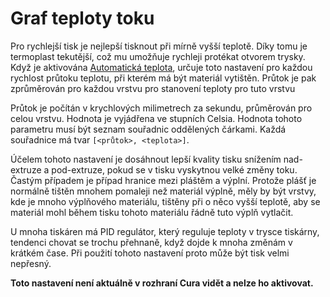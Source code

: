 Graf teploty toku
====
Pro rychlejší tisk je nejlepší tisknout při mírně vyšší teplotě. Díky tomu je termoplast tekutější, což mu umožňuje rychleji protékat otvorem trysky. Když je aktivována [Automatická teplota](material_flow_dependent_temperature.md), určuje toto nastavení pro každou rychlost průtoku teplotu, při kterém má být materiál vytištěn. Průtok je pak zprůměrován pro každou vrstvu pro stanovení teploty pro tuto vrstvu

Průtok je počítán v krychlových milimetrech za sekundu, průměrován pro celou vrstvu. Hodnota je vyjádřena ve stupních Celsia. Hodnota tohoto parametru musí být seznam souřadnic oddělených čárkami. Každá souřadnice má tvar `[<průtok>, <teplota>]`.

Účelem tohoto nastavení je dosáhnout lepší kvality tisku snížením nad-extruze a pod-extruze, pokud se v tisku vyskytnou velké změny toku. Častým případem je případ hranice mezi pláštěm a výplní. Protože plášť je normálně tištěn mnohem pomaleji než materiál výplně, měly by být vrstvy, kde je mnoho výplňového materiálu, tištěny při o něco vyšší teplotě, aby se materiál mohl během tisku tohoto materiálu řádně tuto výplň vytlačit.

U mnoha tiskáren má PID regulátor, který reguluje teploty v trysce tiskárny, tendenci chovat se trochu přehnaně, když dojde k mnoha změnám v krátkém čase. Při použití tohoto nastavení proto může být tisk velmi nepřesný.

**Toto nastavení není aktuálně v rozhraní Cura vidět a nelze ho aktivovat.**
